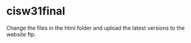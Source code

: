# cisw31final
Change the files in the html folder and upload the latest versions to the website ftp.
